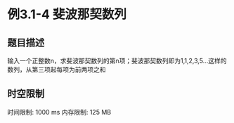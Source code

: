 # 例3.1-4  斐波那契数列

## 题目描述

输入一个正整数n，求斐波那契数列的第n项；斐波那契数列即为1,1,2,3,5...这样的数列，从第三项起每项为前两项之和

## 时空限制

时间限制: 1000 ms
内存限制: 125 MB
